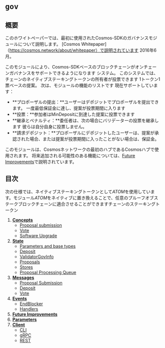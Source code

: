 # `gov`

## 概要

このホワイトペーパーでは、最初に使用されたCosmos-SDKのガバナンスモジュールについて説明します。
[Cosmos Whitepaper]（https://cosmos.network/about/whitepaper）で説明されています
2016年6月。

このモジュールにより、Cosmos-SDKベースのブロックチェーンがオンチェーンガバナンスをサポートできるようになります
システム。 このシステムでは、チェーンのネイティブステーキングトークンの所有者が投票できます
1トークン1票ベースの提案。 次は、モジュールの機能のリストです
現在サポートしています：

- **プロポーザルの提出：**ユーザーはデポジットでプロポーザルを提出できます。 一度最低保証金に達し、提案が投票期間に入ります
- **投票：**参加者はMinDepositに到達した提案に投票できます
- **継承とペナルティ：**委任者は、次の場合にバリデーターの投票を継承します
彼らは自分自身に投票しません。
- **請求デポジット：**プロポーザルにデポジットしたユーザーは、提案が承認された場合、または提案が投票期間に入ったことがない場合は、保証金。

このモジュールは、Cosmosネットワークの最初のハブであるCosmosハブで使用されます。
将来追加される可能性のある機能については、[Future Improvements](05_future_improvements.md)で説明されています。

## 目次

次の仕様では、ネイティブステーキングトークンとして*ATOM*を使用しています。モジュール*ATOM*をネイティブに置き換えることで、任意のプルーフオブステークブロックチェーンに適合させることができますチェーンのステーキングトークン

1. **[Concepts](01_concepts.md)**
    - [Proposal submission](01_concepts.md#proposal-submission)
    - [Vote](01_concepts.md#vote)
    - [Software Upgrade](01_concepts.md#software-upgrade)
2. **[State](02_state.md)**
    - [Parameters and base types](02_state.md#parameters-and-base-types)
    - [Deposit](02_state.md#deposit)
    - [ValidatorGovInfo](02_state.md#validatorgovinfo)
    - [Proposals](02_state.md#proposals)
    - [Stores](02_state.md#stores)
    - [Proposal Processing Queue](02_state.md#proposal-processing-queue)
3. **[Messages](03_messages.md)**
    - [Proposal Submission](03_messages.md#proposal-submission)
    - [Deposit](03_messages.md#deposit)
    - [Vote](03_messages.md#vote)
4. **[Events](04_events.md)**
    - [EndBlocker](04_events.md#endblocker)
    - [Handlers](04_events.md#handlers)
5. **[Future Improvements](05_future_improvements.md)**
6. **[Parameters](06_params.md)**
7. **[Client](07_client.md)**
    - [CLI](07_client.md#cli)
    - [gRPC](07_client.md#grpc)
    - [REST](07_client.md#rest)